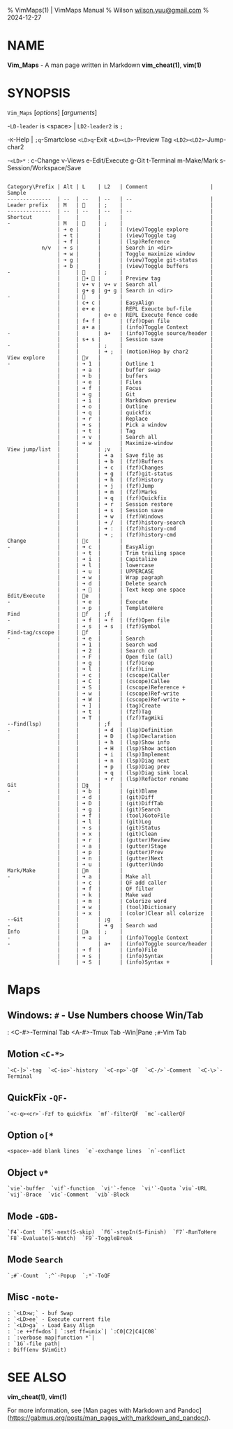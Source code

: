 % VimMaps(1) | VimMaps Manual
% Wilson  wilson.yuu@gmail.com
% 2024-12-27

NAME
===
**Vim_Maps** - A man page written in Markdown
**vim_cheat(1)**, **vim(1)**

SYNOPSIS
===
`Vim_Maps` [*options*] [*arguments*]

-`LD-leader` is \<space\>  | `LD2-leader2` is `;`

-`K`-Help | `;q`-Smartclose  `<LD>q`-Exit `<LD><LD>`-Preview Tag `<LD2><LD2>`-Jump-char2

-`<LD>*`     : c-Change  v-Views  e-Edit/Execute  g-Git  t-Terminal  m-Make/Mark  s-Session/Workspace/Save

```plaintext

Category\Prefix | Alt | L    | L2   | Comment                    | Sample
--------------  | --  | --   | --   | --                         |
Leader prefix   | M   | 󱁐    | ;    |                            |
--------------  | --  | --   | --   | --                         |
Shortcut        |     |      |      |                            |
-               | M   | 󱁐    | ;    |                            |
                | ➜ e |      |      | (view)Toggle explore       |
                | ➜ t |      |      | (view)Toggle tag           |
                | ➜ f |      |      | (lsp)Reference             |
           n/v  | ➜ s |      |      | Search in <dir>            |
                | ➜ w |      |      | Toggle maximize window     |
                | ➜ g |      |      | (view)Toggle git-status    |
                | ➜ b |      |      | (view)Toggle buffers       |
-               |     | 󱁐    | ;    |                            |
                |     | 󱁐➜ 󱁐 |      | Preview tag                |
                |     | v➜ v | v➜ v | Search all                 |
                |     | g➜ g | g➜ g | Search in <dir>            |
-               |     | 󱁐    |      |                            |
                |     | c➜ c |      | EasyAlign                  |
                |     | e➜ e |      | REPL Exeucte buf-file      |
                |     |      | e➜ e | REPL Execute fence code    |
                |     | f➜ f |      | (fzf)Open file             |
                |     | a➜ a |      | (info)Toggle Context       |
-               |     |      | a➜   | (info)Toggle source/header |
                |     | s➜ s |      | Session save               |
-               |     |      | ;    |                            |
                |     |      | ➜ ;  | (motion)Hop by char2       |
View explore    |     | 󱁐v   |      |                            |
-               |     | ➜ 1  |      | Outline 1                  |
                |     | ➜ a  |      | buffer swap                |
                |     | ➜ b  |      | buffers                    |
                |     | ➜ e  |      | Files                      |
                |     | ➜ f  |      | Focus                      |
                |     | ➜ g  |      | Git                        |
                |     | ➜ i  |      | Markdown preview           |
                |     | ➜ o  |      | Outline                    |
                |     | ➜ q  |      | quickfix                   |
                |     | ➜ r  |      | Replace                    |
                |     | ➜ s  |      | Pick a window              |
                |     | ➜ t  |      | Tag                        |
                |     | ➜ v  |      | Search all                 |
                |     | ➜ w  |      | Maximize-window            |
View jump/list  |     |      | ;v   |                            |
                |     |      | ➜ a  | Save file as               |
                |     |      | ➜ b  | (fzf)Buffers               |
                |     |      | ➜ c  | (fzf)Changes               |
                |     |      | ➜ g  | (fzf)git-status            |
                |     |      | ➜ h  | (fzf)History               |
                |     |      | ➜ j  | (fzf)Jump                  |
                |     |      | ➜ m  | (fzf)Marks                 |
                |     |      | ➜ q  | (fzf)Quickfix              |
                |     |      | ➜ r  | Session restore            |
                |     |      | ➜ s  | Session save               |
                |     |      | ➜ w  | (fzf)Windows               |
                |     |      | ➜ /  | (fzf)history-search        |
                |     |      | ➜ :  | (fzf)history-cmd           |
                |     |      | ➜ ;  | (fzf)history-cmd           |
Change          |     | 󱁐c   |      |                            |
-               |     | ➜ c  |      | EasyAlign                  |
                |     | ➜ t  |      | Trim trailing space        |
                |     | ➜ i  |      | Capitalize                 |
                |     | ➜ l  |      | lowercase                  |
                |     | ➜ u  |      | UPPERCASE                  |
                |     | ➜ w  |      | Wrap pagraph               |
                |     | ➜ d  |      | Delete search              |
                |     | ➜ 󱁐  |      | Text keep one space        |
Edit/Execute    |     | 󱁐e   |      |                            |
-               |     | ➜ e  |      | Execute                    |
                |     | ➜ p  |      | TemplateHere               |
Find            |     | 󱁐f   | ;f   |                            |
-               |     | ➜ f  | ➜ f  | (fzf)Open file             |
                |     | ➜ s  | ➜ s  | (fzf)Symbol                |
Find-tag/cscope |     | 󱁐f   |      |                            |
-               |     | ➜ e  |      | Search                     |
                |     | ➜ 1  |      | Search wad                 |
                |     | ➜ 2  |      | Search cmf                 |
                |     | ➜ F  |      | Open file (all)            |
                |     | ➜ g  |      | (fzf)Grep                  |
                |     | ➜ l  |      | (fzf)Line                  |
                |     | ➜ c  |      | (cscope)Caller             |
                |     | ➜ C  |      | (cscope)Callee             |
                |     | ➜ S  |      | (cscope)Reference +        |
                |     | ➜ w  |      | (cscope)Ref-write          |
                |     | ➜ W  |      | (cscope)Ref-write +        |
                |     | ➜ ]  |      | (tag)Create                |
                |     | ➜ t  |      | (fzf)Tag                   |
                |     | ➜ T  |      | (fzf)TagWiki               |
--Find(lsp)     |     |      | ;f   |                            |
-               |     |      | ➜ d  | (lsp)Definition            |
                |     |      | ➜ D  | (lsp)Declaration           |
                |     |      | ➜ h  | (lsp)Show info             |
                |     |      | ➜ H  | (lsp)Show action           |
                |     |      | ➜ i  | (lsp)Implement             |
                |     |      | ➜ n  | (lsp)Diag next             |
                |     |      | ➜ p  | (lsp)Diag prev             |
                |     |      | ➜ q  | (lsp)Diag sink local       |
                |     |      | ➜ r  | (lsp)Refactor rename       |
Git             |     | 󱁐g   |      |                            |
-               |     | ➜ b  |      | (git)Blame                 |
                |     | ➜ d  |      | (git)Diff                  |
                |     | ➜ D  |      | (git)DiffTab               |
                |     | ➜ g  |      | (git)Search                |
                |     | ➜ f  |      | (tool)GotoFile             |
                |     | ➜ l  |      | (git)Log                   |
                |     | ➜ s  |      | (git)Status                |
                |     | ➜ x  |      | (git)Clean                 |
                |     | ➜ r  |      | (gutter)Review             |
                |     | ➜ a  |      | (gutter)Stage              |
                |     | ➜ p  |      | (gutter)Prev               |
                |     | ➜ n  |      | (gutter)Next               |
                |     | ➜ u  |      | (gutter)Undo               |
Mark/Make       |     | 󱁐m   |      |                            |
-               |     | ➜ a  |      | Make all                   |
                |     | ➜ c  |      | QF add caller              |
                |     | ➜ f  |      | QF filter                  |
                |     | ➜ k  |      | Make wad                   |
                |     | ➜ m  |      | Colorize word              |
                |     | ➜ w  |      | (tool)Dictionary           |
                |     | ➜ x  |      | (color)Clear all colorize  |
--Git           |     |      | ;g   |                            |
-               |     |      | ➜ g  | Search wad                 |
Info            |     | 󱁐a   | ;    |                            |
-               |     | ➜ a  |      | (info)Toggle Context       |
-               |     |      | a➜   | (info)Toggle source/header |
                |     | ➜ f  |      | (info)File                 |
                |     | ➜ s  |      | (info)Syntax               |
                |     | ➜ S  |      | (info)Syntax +             |

```

Maps
===

Windows: `#` - Use Numbers choose Win/Tab
---
:    <C-#>-Terminal Tab  <A-#>-Tmux Tab  <C-hjkl>-Win|Pane  `;#`-Vim Tab

Motion    `<C-*>`
---
    `<C-]>`-tag  `<C-io>`-history  `<C-np>`-QF  `<C-/>`-Comment  `<C-\>`-Terminal

QuickFix  `-QF-`
---
    `<c-q><cr>`-Fzf to quickfix  `mf`-filterQF  `mc`-callerQF

Option    `o[*`
---
    <space>-add blank lines  `e`-exchange lines  `n`-conflict

Object    `v*`
---
    `vie`-buffer  `vif`-function  `vi'`-fence  `vi'`-Quota `viu`-URL  `vij`-Brace  `vic`-Comment  `vib`-Block

Mode      `-GDB-`
---
    `F4`-Cont  `F5`-next(S-skip)  `F6`-stepIn(S-Finish)  `F7`-RunToHere  `F8`-Evaluate(S-Watch)  `F9`-ToggleBreak

Mode      `Search`
---
    `;#`-Count  `;^`-Popup  `;*`-ToQF

Misc      `-note-`
---
    : `<LD>w;` - buf Swap
    : `<LD>ee` - Execute current file
    : `<LD>ga` - Load Easy Align
    : `:e ++ff=dos`| `:set ff=unix`| `:C0|C2|C4|C08`
    : `:verbose map|function *`|
    : `1G`-file path|
    : Diff(env $VimGit)

SEE ALSO
===
**vim_cheat(1)**, **vim(1)**

For more information, see [Man pages with Markdown and Pandoc]
(https://gabmus.org/posts/man_pages_with_markdown_and_pandoc/).

